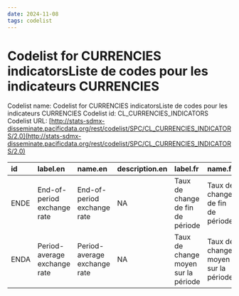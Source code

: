 ```yaml
---
date: 2024-11-08
tags: codelist
---
```


# Codelist for CURRENCIES indicatorsListe de codes pour les indicateurs CURRENCIES

Codelist name: Codelist for CURRENCIES indicatorsListe de codes pour les indicateurs CURRENCIES
Codelist id: CL_CURRENCIES_INDICATORS
Codelist URL: [http://stats-sdmx-disseminate.pacificdata.org/rest/codelist/SPC/CL_CURRENCIES_INDICATORS/2.0](http://stats-sdmx-disseminate.pacificdata.org/rest/codelist/SPC/CL_CURRENCIES_INDICATORS/2.0)

|id   |label.en                     |name.en                      |description.en |label.fr                            |name.fr                             |description.fr |
|:----|:----------------------------|:----------------------------|:--------------|:-----------------------------------|:-----------------------------------|:--------------|
|ENDE |End-of-period exchange rate  |End-of-period exchange rate  |NA             |Taux de change de fin de période    |Taux de change de fin de période    |NA             |
|ENDA |Period-average exchange rate |Period-average exchange rate |NA             |Taux de change moyen sur la période |Taux de change moyen sur la période |NA             |
